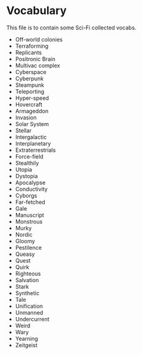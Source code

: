 Vocabulary
===

This file is to contain some Sci-Fi collected vocabs.


- Off-world colonies
- Terraforming
- Replicants
- Positronic Brain
- Multivac complex
- Cyberspace
- Cyberpunk
- Steampunk
- Teleporting
- Hyper-speed
- Hovercraft
- Armageddon
- Invasion
- Solar System
- Stellar
- Intergalactic
- Interplanetary
- Extraterrestrials
- Force-field
- Stealthily
- Utopia
- Dystopia
- Apocalypse
- Conductivity
- Cyborgs
- Far-fetched
- Gale
- Manuscript
- Monstrous
- Murky
- Nordic
- Gloomy
- Pestilence
- Queasy
- Quest
- Quirk
- Righteous
- Salvation
- Stark
- Synthetic
- Tale
- Unification
- Unmanned
- Undercurrent
- Weird
- Wary
- Yearning
- Zeitgeist

